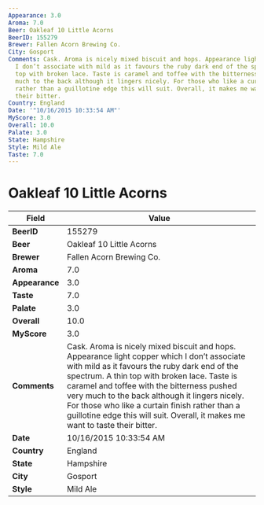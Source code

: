 ```yaml
---
Appearance: 3.0
Aroma: 7.0
Beer: Oakleaf 10 Little Acorns
BeerID: 155279
Brewer: Fallen Acorn Brewing Co.
City: Gosport
Comments: Cask. Aroma is nicely mixed biscuit and hops. Appearance light copper which
  I don’t associate with mild as it favours the ruby dark end of the spectrum. A thin
  top with broken lace. Taste is caramel and toffee with the bitterness pushed very
  much to the back although it lingers nicely. For those who like a curtain finish
  rather than a guillotine edge this will suit. Overall, it makes me want to taste
  their bitter.
Country: England
Date: '"10/16/2015 10:33:54 AM"'
MyScore: 3.0
Overall: 10.0
Palate: 3.0
State: Hampshire
Style: Mild Ale
Taste: 7.0
---
```


# Oakleaf 10 Little Acorns

| Field         | Value |
|---------------|-------|
| **BeerID** | 155279 |
| **Beer** | Oakleaf 10 Little Acorns |
| **Brewer** | Fallen Acorn Brewing Co. |
| **Aroma** | 7.0 |
| **Appearance** | 3.0 |
| **Taste** | 7.0 |
| **Palate** | 3.0 |
| **Overall** | 10.0 |
| **MyScore** | 3.0 |
| **Comments** | Cask. Aroma is nicely mixed biscuit and hops. Appearance light copper which I don’t associate with mild as it favours the ruby dark end of the spectrum. A thin top with broken lace. Taste is caramel and toffee with the bitterness pushed very much to the back although it lingers nicely. For those who like a curtain finish rather than a guillotine edge this will suit. Overall, it makes me want to taste their bitter. |
| **Date** | 10/16/2015 10:33:54 AM |
| **Country** | England |
| **State** | Hampshire |
| **City** | Gosport |
| **Style** | Mild Ale |
